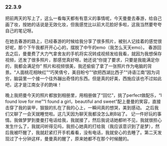 ### 22.3.9

把前两天的写上了，这么一看每天都有有意义的事情呢，今天曼曼去春游，给自己画了妆，按她的话说是无效化妆，但我感觉比以前大花脸好多啦，这我当然要夸夸自己的笔记呀。

在她去春游的路上，已经春游的时候给我分享了很多照片，被别人记挂着的感觉很好呢，那个下午我都开开心心的，摆脱了中午的emo（我怎么天天emo）。
春游回去之后，曼曼费了大力气拿舍友的手机将实况转成视频发给我看，就因为我想保存视频，还发了很多照片，那感觉真好呀。她还说“你提了要求，只要是我能满足你的，我都会满足你”️
照片和视频很美，我还偷偷了拿了一张照片作为电脑的背景。“人面桃花相映红”“巧笑倩兮，美目盼兮”“欲把西湖比西子”“诗语江南”因为词穷，脑袋里一个接一个往外蹦出奇怪的东西。但是真的好美，西施应该也不过如此吧，这才是江南女子的韵味！

晚上我把曼今天的照片都放到相册里，用相册做了“回忆”，挑了perfect做配乐，“I found love for me”“I found a girl，beautiful and sweet”配上曼曼的笑容，直接击穿了我的装甲，狠狠的扎在了我的心上，一瞬间真的想哭，美到感动。
之后我们又聊了一会天就睡觉啦。这几天因为聊天我都没怎么刷B站了。
记一件好玩的事情。我做梦梦到曼曼打电话给我，我就接了，然后我说话她都听不见，我就很担心发生什么了，我就问听得见吗，我担心她真的打给我（我应该意识到了是梦），然后我被吓醒了，我就赶紧打开手机看看，没有电话，我就安心的去睡了。第二天发现过了十分钟这样，曼曼真的醒了，原来她都不在那个时候醒的。